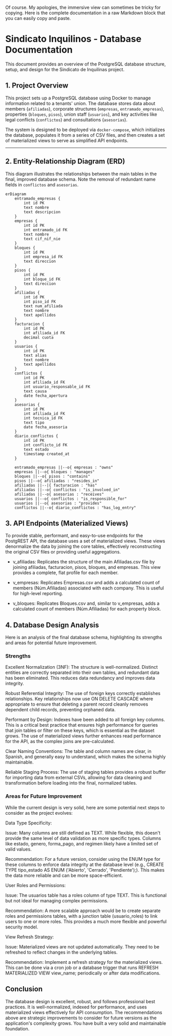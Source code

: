 Of course. My apologies, the immersive view can sometimes be tricky for copying. Here is the complete documentation in a raw Markdown block that you can easily copy and paste.

# Sindicato Inquilinos - Database Documentation

This document provides an overview of the PostgreSQL database structure, setup, and design for the Sindicato de Inquilinas project.

## 1. Project Overview

This project sets up a PostgreSQL database using Docker to manage information related to a tenants' union. The database stores data about members (`afiliadas`), corporate structures (`empresas`, `entramado_empresas`), properties (`bloques`, `pisos`), union staff (`usuarios`), and key activities like legal conflicts (`conflictos`) and consultations (`asesorias`).

The system is designed to be deployed via `docker-compose`, which initializes the database, populates it from a series of CSV files, and then creates a set of materialized views to serve as simplified API endpoints.

---

## 2. Entity-Relationship Diagram (ERD)

This diagram illustrates the relationships between the main tables in the final, improved database schema. Note the removal of redundant name fields in `conflictos` and `asesorias`.

```mermaid
erDiagram
    entramado_empresas {
        int id PK
        text nombre
        text descripcion
    }
    empresas {
        int id PK
        int entramado_id FK
        text nombre
        text cif_nif_nie
    }
    bloques {
        int id PK
        int empresa_id FK
        text direccion
    }
    pisos {
        int id PK
        int bloque_id FK
        text direccion
    }
    afiliadas {
        int id PK
        int piso_id FK
        text num_afiliada
        text nombre
        text apellidos
    }
    facturacion {
        int id PK
        int afiliada_id FK
        decimal cuota
    }
    usuarios {
        int id PK
        text alias
        text nombre
        text apellidos
    }
    conflictos {
        int id PK
        int afiliada_id FK
        int usuario_responsable_id FK
        text causa
        date fecha_apertura
    }
    asesorias {
        int id PK
        int afiliada_id FK
        int tecnica_id FK
        text tipo
        date fecha_asesoria
    }
    diario_conflictos {
        int id PK
        int conflicto_id FK
        text estado
        timestamp created_at
    }

    entramado_empresas ||--o{ empresas : "owns"
    empresas ||--o{ bloques : "manages"
    bloques ||--o{ pisos : "contains"
    pisos ||--o{ afiliadas : "resides_in"
    afiliadas ||--|{ facturacion : "has"
    afiliadas ||--o{ conflictos : "is_involved_in"
    afiliadas ||--o{ asesorias : "receives"
    usuarios ||--o{ conflictos : "is_responsible_for"
    usuarios ||--o{ asesorias : "provides"
    conflictos ||--o{ diario_conflictos : "has_log_entry"
```

## 3. API Endpoints (Materialized Views)
To provide stable, performant, and easy-to-use endpoints for the PostgREST API, the database uses a set of materialized views. These views denormalize the data by joining the core tables, effectively reconstructing the original CSV files or providing useful aggregations.

- v_afiliadas: Replicates the structure of the main Afiliadas.csv file by joining afiliadas, facturacion, pisos, bloques, and empresas. This view provides a complete, flat profile for each member.

- v_empresas: Replicates Empresas.csv and adds a calculated count of members (Núm.Afiliadas) associated with each company. This is useful for high-level reporting.

- v_bloques: Replicates Bloques.csv and, similar to v_empresas, adds a calculated count of members (Núm.Afiliadas) for each property block.

## 4. Database Design Analysis
Here is an analysis of the final database schema, highlighting its strengths and areas for potential future improvement.

### Strengths
Excellent Normalization (3NF): The structure is well-normalized. Distinct entities are correctly separated into their own tables, and redundant data has been eliminated. This reduces data redundancy and improves data integrity.

Robust Referential Integrity: The use of foreign keys correctly establishes relationships. Key relationships now use ON DELETE CASCADE where appropriate to ensure that deleting a parent record cleanly removes dependent child records, preventing orphaned data.

Performant by Design: Indexes have been added to all foreign key columns. This is a critical best practice that ensures high performance for queries that join tables or filter on these keys, which is essential as the dataset grows. The use of materialized views further enhances read performance for the API, as the complex joins are pre-calculated.

Clear Naming Conventions: The table and column names are clear, in Spanish, and generally easy to understand, which makes the schema highly maintainable.

Reliable Staging Process: The use of staging tables provides a robust buffer for importing data from external CSVs, allowing for data cleaning and transformation before loading into the final, normalized tables.

### Areas for Future Improvement
While the current design is very solid, here are some potential next steps to consider as the project evolves:

Data Type Specificity:

Issue: Many columns are still defined as TEXT. While flexible, this doesn't provide the same level of data validation as more specific types. Columns like estado, genero, forma_pago, and regimen likely have a limited set of valid values.

Recommendation: For a future version, consider using the ENUM type for these columns to enforce data integrity at the database level (e.g., CREATE TYPE tipo_estado AS ENUM ('Abierto', 'Cerrado', 'Pendiente');). This makes the data more reliable and can be more space-efficient.

User Roles and Permissions:

Issue: The usuarios table has a roles column of type TEXT. This is functional but not ideal for managing complex permissions.

Recommendation: A more scalable approach would be to create separate roles and permissions tables, with a junction table (usuario_roles) to link users to one or more roles. This provides a much more flexible and powerful security model.

View Refresh Strategy:

Issue: Materialized views are not updated automatically. They need to be refreshed to reflect changes in the underlying tables.

Recommendation: Implement a refresh strategy for the materialized views. This can be done via a cron job or a database trigger that runs REFRESH MATERIALIZED VIEW view_name; periodically or after data modifications.

## Conclusion
The database design is excellent, robust, and follows professional best practices. It is well-normalized, indexed for performance, and uses materialized views effectively for API consumption. The recommendations above are strategic improvements to consider for future versions as the application's complexity grows. You have built a very solid and maintainable foundation.